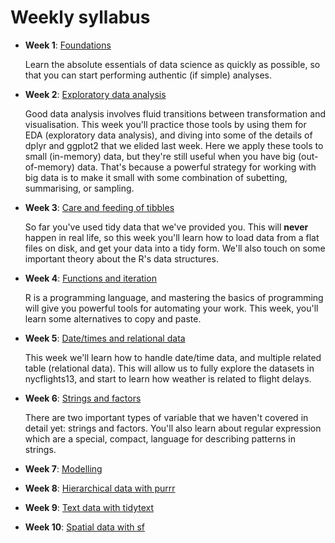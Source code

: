 # Weekly syllabus

*   __Week 1__: [Foundations](week-01.md)

    Learn the absolute essentials of data science as quickly as possible, so
    that you can start performing authentic (if simple) analyses.

*   __Week 2__: [Exploratory data analysis](week-02.md)

    Good data analysis involves fluid transitions between transformation and
    visualisation. This week you'll practice those tools by using them for EDA
    (exploratory data analysis), and diving into some of the details of dplyr
    and ggplot2 that we elided last week. Here we apply these tools to small
    (in-memory) data, but they're still useful when you have big
    (out-of-memory) data. That's because a powerful strategy for working with
    big data is to make it small with some combination of subetting,
    summarising, or sampling.

*   __Week 3__: [Care and feeding of tibbles](week-03.md)

    So far you've used tidy data that we've provided you. This will __never__
    happen in real life, so this week you'll learn how to load data from a flat
    files on disk, and get your data into a tidy form. We'll also touch on some
    important theory about the R's data structures.

*   __Week 4__: [Functions and iteration](week-04.md)

    R is a programming language, and mastering the basics of programming will
    give you powerful tools for automating your work. This week, you'll learn
    some alternatives to copy and paste.

*   __Week 5__: [Date/times and relational data](week-05.md)

    This week we'll learn how to handle date/time data, and multiple related
    table (relational data). This will allow us to fully explore the datasets
    in nycflights13, and start to learn how weather is related to flight
    delays.

*   __Week 6__: [Strings and factors](week-06.md)

    There are two important types of variable that we haven't covered in detail
    yet: strings and factors. You'll also learn about regular expression which
    are a special, compact, language for describing patterns in strings.

*   __Week 7__: [Modelling](week-07.md)



*   __Week 8__: [Hierarchical data with purrr](week-08.md)



*   __Week 9__: [Text data with tidytext](week-09.md)



*   __Week 10__: [Spatial data with sf](week-10.md)




